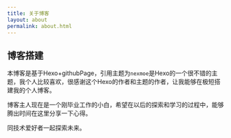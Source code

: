 ```yaml
---
title: 关于博客
layout: about
permalink: about.html
---
```


## 博客搭建

本博客是基于Hexo+githubPage，引用主题为`nexmoe`是Hexo的一个很不错的主题，我个人比较喜欢，很感谢这个Hexo的作者和主题的作者，让我能够在极短搭建我的个人博客。

博客主人现在是一个刚毕业工作的小白，希望在以后的探索和学习的过程中，能够腾出时间在这里分享一下心得。

同技术爱好者一起探索未来。